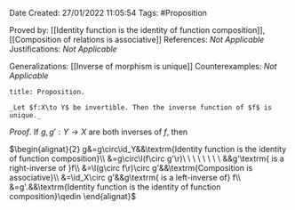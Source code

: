 <div class="topSpace"></div>

Date Created: 27/01/2022 11:05:54
Tags: #Proposition

Proved by: [[Identity function is the identity of function composition]], [[Composition of relations is associative]]
References: _Not Applicable_
Justifications: _Not Applicable_

Generalizations: [[Inverse of morphism is unique]]
Counterexamples: _Not Applicable_

``` ad-Proposition
title: Proposition.

_Let $f:X\to Y$ be invertible. Then the inverse function of $f$ is unique._

```

_Proof_. If $g,g':Y\to X$ are both inverses of $f$, then

$\begin{alignat}{2}
    g&=g\circ\id_Y&&\textrm{Identity function is the identity of function composition}\\
    &=g\circ\l(f\circ g'\r)\ \ \ \ \ \ \ \ &&g'\textrm{ is a right-inverse of }f\\
    &=\l(g\circ f\r)\circ g'&&\textrm{Composition is associative}\\
    &=\id_X\circ g'&&g\textrm{ is a left-inverse of} f\\
    &=g'.&&\textrm{Identity function is the identity of function composition}\qedin
\end{alignat}$
